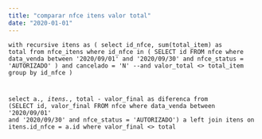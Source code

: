 ```yaml
---
title: "comparar nfce itens valor total"
date: "2020-01-01"
---
```


<code>with recursive itens as (
select id_nfce, sum(total_item) as total from nfce_itens where id_nfce in (
SELECT id FROM nfce where data_venda between '2020/09/01' and '2020/09/30' and nfce_status = 'AUTORIZADO'
) and cancelado = 'N' --and valor_total <> total_item
group by id_nfce
)


select a.*, itens.*, total - valor_final as diferenca
from (SELECT id, valor_final FROM nfce where data_venda between '2020/09/01' and '2020/09/30' and nfce_status = 'AUTORIZADO') a
left join itens on itens.id_nfce = a.id
where valor_final <> total


</code>
